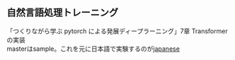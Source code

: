 ## 自然言語処理トレーニング
「つくりながら学ぶ pytorch による発展ディープラーニング」7章 Transformerの実装  
masterはsample。これを元に日本語で実験するのが[japanese](https://github.com/kanade9/Implementation-Transformer/tree/japanese)
